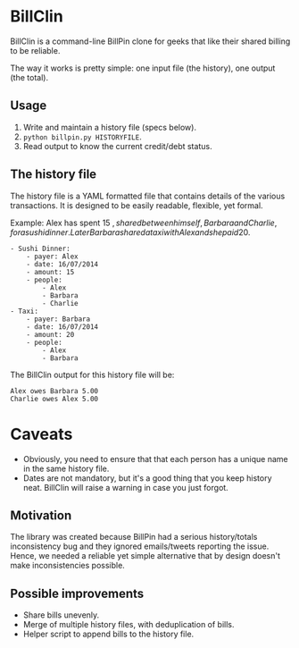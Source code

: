 # BillClin

BillClin is a command-line BillPin clone for geeks that like their shared billing to be reliable.

The way it works is pretty simple: one input file (the history), one output (the total).

## Usage

1. Write and maintain a history file (specs below).
2. `python billpin.py HISTORYFILE`.
3. Read output to know the current credit/debt status.

## The history file

The history file is a YAML formatted file that contains details of the various transactions. It is designed to be easily readable, flexible, yet formal.

Example: Alex has spent 15 $, shared between himself, Barbara and Charlie, for a sushi dinner. Later Barbara shared a taxi with Alex and she paid 20$.

	- Sushi Dinner:
		- payer: Alex
		- date: 16/07/2014
		- amount: 15
		- people:
			- Alex
			- Barbara
			- Charlie
	- Taxi:
		- payer: Barbara
		- date: 16/07/2014
		- amount: 20
		- people:
			- Alex
			- Barbara

The BillClin output for this history file will be:

	Alex owes Barbara 5.00
	Charlie owes Alex 5.00


# Caveats

- Obviously, you need to ensure that that each person has a unique name in the same history file.
- Dates are not mandatory, but it's a good thing that you keep history neat. BillClin will raise a warning in case you just forgot.
	

## Motivation

The library was created because BillPin had a serious history/totals inconsistency bug and they ignored emails/tweets reporting the issue. Hence, we needed a reliable yet simple alternative that by design doesn't make inconsistencies possible.

## Possible improvements

- Share bills unevenly.
- Merge of multiple history files, with deduplication of bills.
- Helper script to append bills to the history file.
